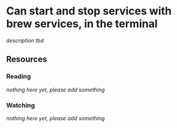 # Can start and stop services with brew services, in the terminal
_description tbd_
## Resources
### Reading
_nothing here yet, please add something_
### Watching
_nothing here yet, please add something_
